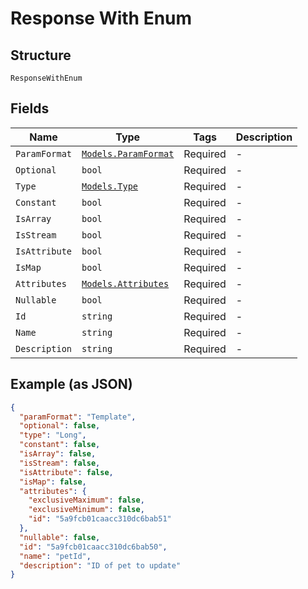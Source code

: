 
# Response With Enum

## Structure

`ResponseWithEnum`

## Fields

| Name | Type | Tags | Description |
|  --- | --- | --- | --- |
| `ParamFormat` | [`Models.ParamFormat`](/doc/models/param-format.md) | Required | - |
| `Optional` | `bool` | Required | - |
| `Type` | [`Models.Type`](/doc/models/type.md) | Required | - |
| `Constant` | `bool` | Required | - |
| `IsArray` | `bool` | Required | - |
| `IsStream` | `bool` | Required | - |
| `IsAttribute` | `bool` | Required | - |
| `IsMap` | `bool` | Required | - |
| `Attributes` | [`Models.Attributes`](/doc/models/attributes.md) | Required | - |
| `Nullable` | `bool` | Required | - |
| `Id` | `string` | Required | - |
| `Name` | `string` | Required | - |
| `Description` | `string` | Required | - |

## Example (as JSON)

```json
{
  "paramFormat": "Template",
  "optional": false,
  "type": "Long",
  "constant": false,
  "isArray": false,
  "isStream": false,
  "isAttribute": false,
  "isMap": false,
  "attributes": {
    "exclusiveMaximum": false,
    "exclusiveMinimum": false,
    "id": "5a9fcb01caacc310dc6bab51"
  },
  "nullable": false,
  "id": "5a9fcb01caacc310dc6bab50",
  "name": "petId",
  "description": "ID of pet to update"
}
```

